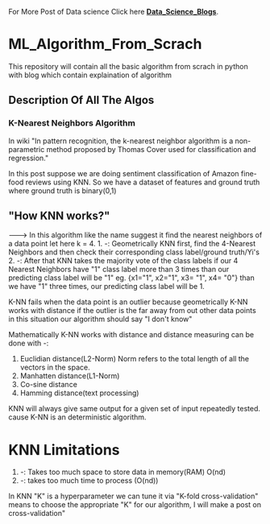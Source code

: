 For More Post of Data science Click here [**Data_Science_Blogs**](https://datascienceblogs.herokuapp.com/).
# ML_Algorithm_From_Scrach
This repository will contain all the basic algorithm from scrach in python with blog which contain explaination of algorithm
## Description Of All The Algos
### K-Nearest Neighbors Algorithm
In wiki "In pattern recognition, the k-nearest neighbor algorithm is a non-parametric method proposed by Thomas Cover used for classification and regression."

In this post suppose we are doing sentiment classification of  Amazon fine-food reviews using KNN.
So we have a dataset of features and ground truth where ground truth is binary(0,1)

## "How KNN works?"
---> In this algorithm like the name suggest it find the nearest neighbors of a data point let here k = 4.
        1. -: Geometrically KNN first, find the 4-Nearest Neighbors and then check their corresponding class label/ground truth/Yi's 
        2. -: After that KNN takes the majority vote of the class labels if our 4 Nearest Neighbors have "1" class label  more than 3 times than our 
               predicting class label will be "1" eg. {x1="1", x2="1", x3= "1", x4= "0"} than we have "1" three times, our predicting class label will be 1.
       

K-NN fails when the data point is an outlier because geometrically K-NN works with distance if the outlier is the far away from out other data points in this situation our algorithm should say "I don't know"

Mathematically K-NN works with distance and distance measuring can be done with -:
1. Euclidian distance(L2-Norm) Norm refers to the total length of all the vectors in the space.
2. Manhatten distance(L1-Norm)
3. Co-sine distance
4. Hamming distance(text processing)

KNN will always give same output for a given set of input repeatedly tested. cause K-NN is an deterministic algorithm.

# KNN Limitations 
1. -: Takes too much space to store data in memory(RAM) O(nd)
2. -: takes too much time to process (O(nd))

In KNN "K" is a hyperparameter we can tune it via "K-fold cross-validation" means to choose the appropriate "K" for our algorithm, I will make a post on cross-validation"

